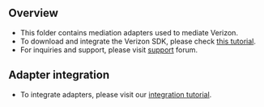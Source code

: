 ## Overview
  * This folder contains mediation adapters used to mediate Verizon.
  * To download and integrate the Verizon SDK, please check [this tutorial](https://sdk.verizonmedia.com/integration.html).
  * For inquiries and support, please visit [support](https://learn.onemobile.aol.com/hc/en-us/requests/new) forum.
  
## Adapter integration
  * To integrate adapters, please visit our [integration tutorial](https://developers.mopub.com/docs/ios/integrating-networks/).


